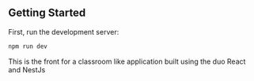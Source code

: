 
## Getting Started

First, run the development server:

```bash
npm run dev

```
This is the front for a classroom like application built using the duo React and NestJs
